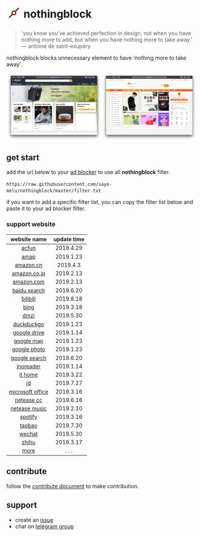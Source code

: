 <h1>
  <sub>
    <img src="asset/nothongblock-logo.png" alt="nothongblock logo" height="40" width="40">
  </sub>
  nothingblock
</h1>

> 'you know you've achieved perfection in design, not when you have nothing more to add, but when you have nothing more to take away.' ― antoine de saint-exupéry

nothingblock blocks unnecessary element to have 'nothing more to take away'.

![nothingblock sample](asset/nothingblock-sample.jpg)

## get start

add the url below to your [ad blocker](https://bing.com/search?q=ad+blocker) to use all **nothingblock** filter.

`https://raw.githubusercontent.com/sayo-melu/nothingblock/master/filter.txt`

if you want to add a specific filter list, you can copy the filter list below and paste it to your ad blocker filter.

### support website

| **website name** | **update time** |
|:----------------:|:---------------:|
| [acfun](filter-item/acfun.txt) | 2019.4.29 |
| [amap](filter-item/amap.txt) | 2019.1.23 |
| [amazon.cn](filter-item/amazon.cn.txt) | 2019.4.3 |
| [amazon.co.jp](filter-item/amazon.co.jp.txt) | 2019.2.13 |
| [amazon.com](filter-item/amazon.com.txt) | 2019.2.13 |
| [baidu search](filter-item/baidu-search.txt) | 2019.6.20 |
| [bilibili](filter-item/bilibili.txt) | 2019.8.18 |
| [bing](filter-item/bing.txt) | 2019.3.18 |
| [dmzj](filter-item/dmzj.txt) | 2019.5.30 |
| [duckduckgo](filter-item/duckduckgo.txt) | 2019.1.23 |
| [google drive](filter-item/google-drive.txt) | 2019.1.14 |
| [google map](filter-item/google-map.txt) | 2019.1.23 |
| [google photo](filter-item/google-photo.txt) | 2019.1.23 |
| [google search](filter-item/google-search.txt) | 2019.6.20 |
| [inoreader](filter-item/inoreader.txt) | 2019.1.14 |
| [it home](filter-item/it-home.txt) | 2019.3.22 |
| [jd](filter-item/jd.txt) | 2019.7.27 |
| [microsoft office](filter-item/microsoft-office.txt) | 2019.3.16 |
| [netease cc](filter-item/netease-cc.txt) | 2019.6.18 |
| [netease music](filter-item/netease-music.txt) | 2019.2.10 |
| [spotify](filter-item/spotify.txt) | 2019.3.16 |
| [taobao](filter-item/taobao.txt) | 2019.7.30 |
| [wechat](filter-item/wechat.txt) | 2019.5.30 |
| [zhihu](filter-item/zhihu.txt) | 2019.3.17 |
| [more](document/more-website.md) | . . . |

## contribute

follow the [contribute document](document/contributing.md) to make contribution.

## support

- create an [issue](https://github.com/sayo-melu/nothingblock/issues/new/choose)
- chat on [telegram group](https://t.me/nothingblock)
